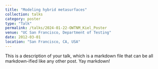 ```yaml
---
title: "Modeling hybrid metasurfaces"
collection: talks
category: poster
type: "Talk"
permalink: /talks/2024-01-22-OWTNM_Kiel_Poster
venue: "UC San Francisco, Department of Testing"
date: 2012-03-01
location: "San Francisco, CA, USA"
---
```


This is a description of your talk, which is a markdown file that can be all markdown-ified like any other post. Yay markdown!
